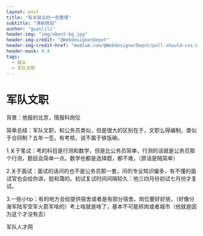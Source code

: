 ```yaml
---
layout: post
title: "有关就业的一些整理"
subtitle: "清新脱俗"
author: "guanlili"
header-img: "img/about-bg.jpg"
header-img-credit: "@WebdesignerDepot"
header-img-credit-href: "medium.com/@WebdesignerDepot/poll-should-css-become-more-like-a-programming-language-c74eb26a4270"
header-mask: 0.4
tags:
  - 就业
  - 军队文职
---
```


# 军队文职

背景：他报的北京，情报科岗位

简单总结：军队文职，和公务员类似，但是很大的区别在于，文职么得编制，类似于合同制？五年一签，有考核，说不属于铁饭碗。

1.关于笔试：考的科目是行测和数学，但是比公务员简单，行测的话就是公务员那个行测，题目会简单一点。数学也都是选择题，都不难，（原话是贼简单）

2.关于面试：面试的话问的也不是公务员那一套，问的专业知识偏多，有不懂的面试官也会给你讲，挺和蔼的。初试复试时间间隔较久：他三四月份初试七月份才复试。

3.一些小tip：有的地方会给提供宿舍或者是有部分宿舍。岗位要好好挑，（好像分海军陆军空军火箭军啥的）考上啥就是啥了，基本不可能转岗或者城市（他就是因为这个才没有去）

军队人才网